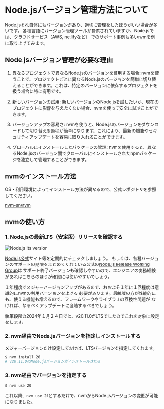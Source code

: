 # Node.jsバージョン管理方法について
Node.jsそれ自体にもバージョンがあり、適切に管理をしたほうがいい場合が多いです。
各種言語にバージョン管理ツールが提供されていますが、Node.jsでは、クラウドサービス（AWS, netlifyなど）
でのサポート事例も多いnvmを例に取り上げてみます。

## Node.jsバージョン管理が必要な理由
1. 異なるプロジェクトで異なるNode.jsのバージョンを使用する場合: nvmを使うことで、プロジェクトごとに異なるNode.jsのバージョンを簡単に切り替えることができます。これは、特定のバージョンに依存するプロジェクトを扱う場合に特に有用です。

2. 新しいバージョンの試用: 新しいバージョンのNode.jsを試したいが、現在のプロジェクトに影響を与えたくない場合、nvmを使って安全に試すことができます。

3. バージョンアップの容易さ: nvmを使うと、Node.jsのバージョンをダウンロードして切り替える過程が簡単になります。これにより、最新の機能やセキュリティアップデートを容易に取り入れることができます。

4. グローバルにインストールしたパッケージの管理: nvmを使用すると、異なるNode.jsのバージョン間でグローバルにインストールされたnpmパッケージを独立して管理することができます。

## nvmのインストール方法
OS・利用環境によってインストール方法が異なるので、公式レポジトリを参照してください。

[nvm-sh/nvm](https://github.com/nvm-sh/nvm)

## nvmの使い方
### 1. Node.jsの最新LTS（安定版）リリースを確認する
![Node.js lts version](/img/docs/frontend-basics/nodejs-lts.png)

[Node.js公式](https://nodejs.org/en)サイト等を定期的にチェックしましょう。
もしくは、各種バージョンのサポートの期限をまとめてくれている公式の[Node.js Release Working Group](https://github.com/nodejs/Release)は
サポート終了バージョンも確認しやすいので、エンジニアの実務経験があればこちらのほうが確認には使いやすいでしょう。

１年程度でメジャーバージョンアップがあるので、おおよそ１年に１回程度は意識的にnvmの利用バージョンを上げる
必要があります。最新版の方が性能的にも、使える機能も増えるので、フレームワークやライブラリの互換性問題が
なければ、なるべくアップデートに追随するべきでしょう。

執筆段階の2024年１月２４日では、v20.11.0がLTSでしたのでこれを対象に設定をします。

### 2. nvm経由でNode.jsバージョンを指定しインストールする
メジャーバージョンだけ設定しておけば、LTSバージョンを指定してくれます。

```bash
$ nvm install 20
# v20.11.0のNode.jsバージョンがインストールされる
```

### 3. nvm経由でバージョンを指定する

```bash
$ nvm use 20
```

これ以降、`nvm use 20`とするだけで、nvmからNode.jsバージョンの変更が可能になりました。


